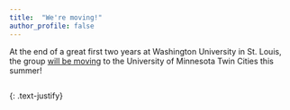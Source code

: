 ```yaml
---
title:  "We're moving!"
author_profile: false
---
```


At the end of a great first two years at Washington University in St. Louis, the group <a href="https://cse.umn.edu/chem/news/jan-niklas-boyn-and-kade-head-marsden-join-department-chemistry">will be moving</a> to the University of Minnesota Twin Cities this summer! 

 <img src="/assets/images/SmithHall.png" alt="">
 
{: .text-justify}
